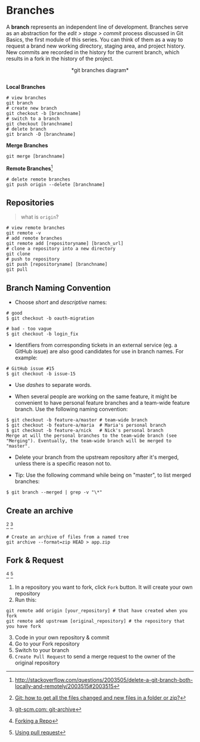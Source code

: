 # Branches

A <strong>branch</strong> represents an independent line of development. Branches serve as an abstraction for the <em>edit &gt; stage &gt; commit</em> process discussed in Git Basics, the first module of this series. You can think of them as a way to request a brand new working directory, staging area, and project history. New commits are recorded in the history for the current branch, which results in a fork in the history of the project.

<center>*git branches diagram*</center>

<p style="text-align:center;"><img class="alignnone" src="http://backlogtool.com/git-guide/en/img/post/stepup/capture_stepup1_5_6.png" alt="" /></p>

**Local Branches**

```
# view branches
git branch
# create new branch
git checkout -b [branchname]
# switch to a branch
git checkout [branchname]
# delete branch
git branch -D [branchname]
```

<strong>Merge Branches</strong>

```
git merge [branchname]
```

<strong>Remote Branches</strong>[^3]

```
# delete remote branches
git push origin --delete [branchname]
```

## Repositories

>  what is <code>origin</code>?

```
# view remote branches
git remote -v
# add remote branches
git remote add [repositoryname] [branch_url]
# clone a repository into a new directory
git clone
# push to repository
git push [repositoryname] [branchname]
git pull
```
## Branch Naming Convention


* Choose *short* and *descriptive* names:

```
# good
$ git checkout -b oauth-migration

# bad - too vague
$ git checkout -b login_fix
```

* Identifiers from corresponding tickets in an external service (eg. a GitHub issue) are also good candidates for use in branch names. For example:

```
# GitHub issue #15
$ git checkout -b issue-15
```

* Use *dashes* to separate words.

* When several people are working on the same feature, it might be convenient to have personal feature branches and a team-wide feature branch. Use the following naming convention:

```
$ git checkout -b feature-a/master # team-wide branch
$ git checkout -b feature-a/maria  # Maria's personal branch
$ git checkout -b feature-a/nick   # Nick's personal branch
Merge at will the personal branches to the team-wide branch (see "Merging"). Eventually, the team-wide branch will be merged to "master".
```

* Delete your branch from the upstream repository after it's merged, unless there is a specific reason not to.

* Tip: Use the following command while being on "master", to list merged branches:

```
$ git branch --merged | grep -v "\*"
```


## Create an archive

[^10] [^11]

```
# Create an archive of files from a named tree
git archive --format=zip HEAD > app.zip
```

## Fork & Request

[^12] [^13]

1. In a repository you want to fork, click `Fork` button. It will create your own repository
2. Run this:

```
git remote add origin [your_repository] # that have created when you fork
git remote add upstream [original_repository] # the repository that you have fork
```

3. Code in your own repository & commit
4. Go to your Fork repository
5. Switch to your branch
6. `Create Pull Request` to send a merge request to the owner of the original repository


[^2]: <a href="https://www.atlassian.com/git/tutorials/using-branches/" target="_blank">https://www.atlassian.com/git/tutorials/using-branches/</a>
[^3]: <a href="http://stackoverflow.com/questions/2003505/delete-a-git-branch-both-locally-and-remotely/2003515#2003515" target="_blank">http://stackoverflow.com/questions/2003505/delete-a-git-branch-both-locally-and-remotely/2003515#2003515</a>
[^4]: <a href="https://guides.github.com/features/issues/">https://guides.github.com/features/issues/</a>
[^5]: <a href="https://help.github.com/articles/using-pull-requests/" target="_blank">https://help.github.com/articles/using-pull-requests/</a>
[^6]: <a href="https://help.github.com/articles/about-github-wikis/" target="_blank">https://help.github.com/articles/about-github-wikis/</a>
[^7]: <a href="https://help.github.com/articles/about-repository-graphs/" target="_blank">https://help.github.com/articles/about-repository-graphs/</a>
[^8]: <a href="https://help.github.com/articles/closing-issues-via-commit-messages/" target="_blank">Closing an issue in the same repository</a>
[^9]: [Git Tools - Submodules](https://git-scm.com/book/en/v2/Git-Tools-Submodules)
[^10]: [Git: how to get all the files changed and new files in a folder or zip?](http://stackoverflow.com/questions/4126300/git-how-to-get-all-the-files-changed-and-new-files-in-a-folder-or-zip)
[^11]: [git-scm.com: git-archive](https://git-scm.com/docs/git-archive)
[^12]: [Forking a Repo](https://help.github.com/articles/fork-a-repo/)
[^13]: [Using pull request](https://help.github.com/articles/using-pull-requests/)
